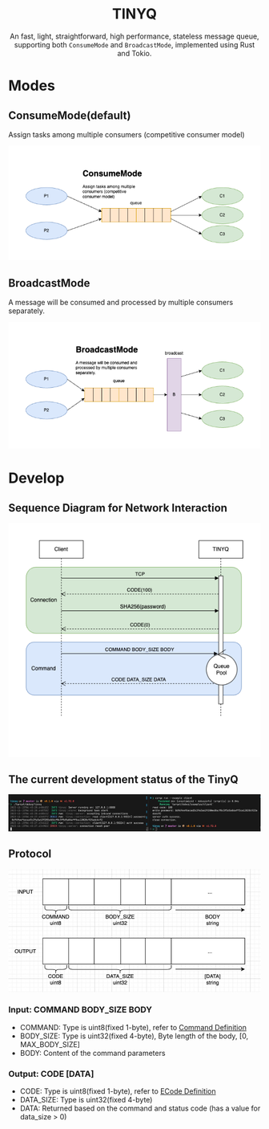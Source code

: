 <div align=center>

# TINYQ

An fast, light, straightforward, high performance, stateless message queue, supporting both `ConsumeMode` and `BroadcastMode`, implemented using Rust and Tokio.

</div>


# Modes

## ConsumeMode(default)

Assign tasks among multiple consumers (competitive consumer model)

![](./docs/tinyq-mode-consume.png)

## BroadcastMode

A message will be consumed and processed by multiple consumers separately.

![](./docs/tinyq-mode-broadcast.png)

# Develop

## Sequence Diagram for Network Interaction

![](./docs/network.png)

## The current development status of the TinyQ

![](./docs/progress.jpg)

## Protocol

![](./docs/protocol.jpg)

### Input: COMMAND BODY_SIZE BODY

- COMMAND: Type is uint8(fixed 1-byte), refer to [Command Definition](./src/command/mod.rs)
- BODY_SIZE: Type is uint32(fixed 4-byte), Byte length of the body, [0, MAX_BODY_SIZE]
- BODY: Content of the command parameters

### Output: CODE [DATA]

- CODE: Type is uint8(fixed 1-byte), refer to [ECode Definition](./src/ecode.rs)
- DATA_SIZE: Type is uint32(fixed 4-byte)
- DATA: Returned based on the command and status code (has a value for data_size > 0)
